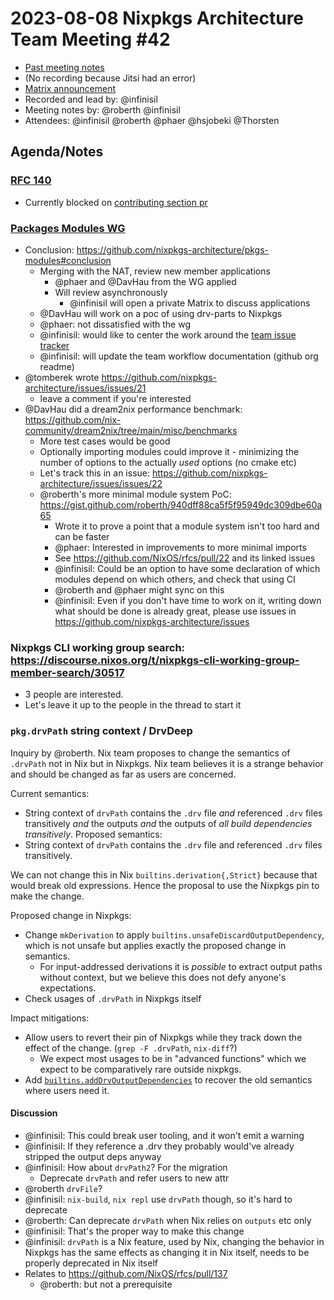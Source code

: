 # 2023-08-08 Nixpkgs Architecture Team Meeting #42
- [Past meeting notes](https://github.com/nixpkgs-architecture/meetings)
- (No recording because Jitsi had an error)
- [Matrix announcement](https://matrix.to/#/!djTaTBQyWEPRQxrPTb:nixos.org/$0WsMuTe-Okm4zoAvVUyNk9novpTUE51Ul9zhyURHBsA?via=nixos.org&via=matrix.org&via=nixos.dev)
- Recorded and lead by: @infinisil
- Meeting notes by: @roberth @infinisil
- Attendees: @infinisil @roberth @phaer @hsjobeki @Thorsten

## Agenda/Notes

### [RFC 140](https://github.com/NixOS/rfcs/pull/140)

- Currently blocked on [contributing section pr](https://github.com/NixOS/nixpkgs/pull/245243)

### [Packages Modules WG](https://github.com/nixpkgs-architecture/pkgs-modules)

- Conclusion: https://github.com/nixpkgs-architecture/pkgs-modules#conclusion
    - Merging with the NAT, review new member applications
        - @phaer and @DavHau from the WG applied
        - Will review asynchronously
            - @infinisil will open a private Matrix to discuss applications
    - @DavHau will work on a poc of using drv-parts to Nixpkgs
    - @phaer: not dissatisfied with the wg
    - @infinisil: would like to center the work around the [team issue tracker](https://github.com/nixpkgs-architecture/issues)
    - @infinisil: will update the team workflow documentation (github org readme)
- @tomberek wrote https://github.com/nixpkgs-architecture/issues/issues/21
    - leave a comment if you're interested
- @DavHau did a dream2nix performance benchmark: https://github.com/nix-community/dream2nix/tree/main/misc/benchmarks
    - More test cases would be good
    - Optionally importing modules could improve it - minimizing the number of options to the actually *used* options (no cmake etc)
    - Let's track this in an issue: https://github.com/nixpkgs-architecture/issues/issues/22
    - @roberth's more minimal module system PoC: https://gist.github.com/roberth/940dff88ca5f5f95949dc309dbe60a65
        - Wrote it to prove a point that a module system isn't too hard and can be faster
        - @phaer: Interested in improvements to more minimal imports
        - See https://github.com/NixOS/rfcs/pull/22 and its linked issues
        - @infinisil: Could be an option to have some declaration of which modules depend on which others, and check that using CI
        - @roberth and @phaer might sync on this
        - @infinisil: Even if you don't have time to work on it, writing down what should be done is already great, please use issues in https://github.com/nixpkgs-architecture/issues

### Nixpkgs CLI working group search: https://discourse.nixos.org/t/nixpkgs-cli-working-group-member-search/30517

- 3 people are interested.
- Let's leave it up to the people in the thread to start it

### `pkg.drvPath` string context / DrvDeep

Inquiry by @roberth. Nix team proposes to change the semantics of `.drvPath` not in Nix but in Nixpkgs. Nix team believes it is a strange behavior and should be changed as far as users are concerned.

Current semantics:
 - String context of `drvPath` contains the `.drv` file *and* referenced `.drv` files transitively *and* the outputs *and* the outputs of *all build dependencies transitively*.
Proposed semantics:
 - String context of `drvPath` contains the `.drv` file and referenced `.drv` files transitively.

We can not change this in Nix `builtins.derivation{,Strict}` because that would break old expressions.
Hence the proposal to use the Nixpkgs pin to make the change.

Proposed change in Nixpkgs:
 - Change `mkDerivation` to apply `builtins.unsafeDiscardOutputDependency`, which is not unsafe but applies exactly the proposed change in semantics.
    - For input-addressed derivations it is *possible* to extract output paths without context, but we believe this does not defy anyone's expectations.
 - Check usages of `.drvPath` in Nixpkgs itself

Impact mitigations:
 - Allow users to revert their pin of Nixpkgs while they track down the effect of the change. (`grep -F .drvPath`, `nix-diff`?)
    - We expect most usages to be in "advanced functions" which we expect to be comparatively rare outside nixpkgs.
 - Add [`builtins.addDrvOutputDependencies`](https://github.com/NixOS/nix/pull/8595) to recover the old semantics where users need it.

#### Discussion

 - @infinisil: This could break user tooling, and it won't emit a warning
 - @infinisil: If they reference a .drv they probably would've already stripped the output deps anyway
 - @infinisil: How about `drvPath2`? For the migration
   - Deprecate `drvPath` and refer users to new attr
 - @roberth `drvFile`?
 - @infinisil: `nix-build`, `nix repl` use `drvPath` though, so it's hard to deprecate
 - @roberth: Can deprecate `drvPath` when Nix relies on `outputs` etc only
 - @infinisil: That's the proper way to make this change
 - @infinisil: `drvPath` is a Nix feature, used by Nix, changing the behavior in Nixpkgs has the same effects as changing it in Nix itself, needs to be properly deprecated in Nix itself
 - Relates to https://github.com/NixOS/rfcs/pull/137
   - @roberth: but not a prerequisite
